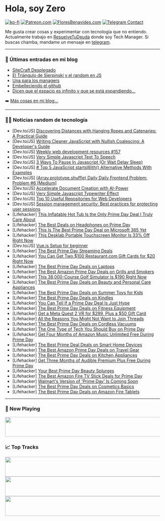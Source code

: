 # Hola, soy Zero

[![ko-fi](https://ko-fi.com/img/githubbutton_sm.svg)](https://ko-fi.com/J3J4N0LUK)
[![Patreon.com](https://img.shields.io/endpoint.svg?url=https%3A%2F%2Fshieldsio-patreon.vercel.app%2Fapi%3Fusername%3Dzerodragon%26type%3Dpatrons&style=for-the-badge)](https://patreon.com/zerodragon)
[![FloresBenavides.com](https://img.shields.io/website?down_message=oops&label=MiBlog&style=for-the-badge&up_message=online&url=https%3A%2F%2Ffloresbenavides.com)](https://floresbenavides.com)
[![Telegram Contact](https://img.shields.io/badge/escr%C3%ADbeme-ZeroDragon-%2326A5E4?style=for-the-badge&logo=telegram)](https://t.me/zerodragon)

Me gusta crear cosas y experimentar con tecnología que no entiendo.
Actualmente trabajo en [ResuelveTuDeuda](http://github.com/resuelve) donde soy Tech Manager.
Si buscas chamba, mandame un mensaje en [telegram](https://t.me/zerodragon).

---

### 📕 Últimas entradas en mi blog
<!-- BLOG-POST-LIST:START -->
- [SiteCraft Desplegado](https://floresbenavides.com/sitecraft-desplegado/)
- [El Triángulo de Sierpinski y el random en JS](https://floresbenavides.com/el-triangulo-de-sierpinski-y-el-random-en-js/)
- [Una para los managers](https://floresbenavides.com/una-para-los-managers/)
- [Embelleciendo el github](https://floresbenavides.com/embelleciendo-el-github/)
- [Dicen que el espacio es infinito y que se está expandiendo…](https://floresbenavides.com/dicen-que-el-espacio-es-infinito-y-que-se-esta-expandiendo/)
<!-- BLOG-POST-LIST:END -->

➡️ [Más cosas en mi blog...](https://floresbenavides.com)

---

### 👨‍💻 Noticias random de tecnología
<!-- TECH-POSTS:START -->
- [Dev.to/JS] [Discovering Distances with Hanging Ropes and Catenaries: A Practical Guide](https://dev.to/spenceryonce/discovering-distances-with-hanging-ropes-and-catenaries-a-practical-guide-2lkb)
- [Dev.to/JS] [Writing Cleaner JavaScript with Nullish Coalescing: A Developer&#39;s Guide](https://dev.to/daryllukas/writing-cleaner-javascript-with-nullish-coalescing-a-developers-guide-454o)
- [Dev.to/JS] [Weekly web development resources #157](https://dev.to/vincenius/weekly-web-development-resources-157-22d1)
- [Dev.to/JS] [Very Simple Javascript Text To Speech](https://dev.to/codeboxx/very-simple-javascript-text-to-speech-2h1i)
- [Dev.to/JS] [3 Ways To Pause In Javascript &lpar;Or Wait Delay Sleep&rpar;](https://dev.to/codeboxx/3-ways-to-pause-in-javascript-or-wait-delay-sleep-29n8)
- [Dev.to/JS] [# Top 5 JavaScript startsWith&lpar;&rpar; Alternative Methods With Examples](https://dev.to/onlinemsr/-top-5-javascript-startswith-alternative-methods-with-examples-48mm)
- [Dev.to/JS] [&lpar;Array.prototype.shuffle&rpar; Daily Daily Frontend Problem: Problem #6 [Medium]](https://dev.to/chandrapenugonda/arrayprototypeshuffle-daily-daily-frontend-problem-problem-6-medium-58f7)
- [Dev.to/JS] [Accelerate Document Creation with AI-Power](https://dev.to/aiforme/accelerate-document-creation-with-ai-power-4gi5)
- [Dev.to/JS] [Very Simple Javascript Typewriter Effect](https://dev.to/codeboxx/very-simple-javascript-typewriter-effect-4o0p)
- [Dev.to/JS] [Top 10 Useful Repositories for Web Developers](https://dev.to/soumyadeepdey/top-10-must-have-repositories-for-web-developers-45d4)
- [Dev.to/JS] [Session management security: Best practices for protecting user sessions](https://dev.to/snyk/session-management-security-best-practices-for-protecting-user-sessions-475h)
- [Lifehacker] [This Inflatable Hot Tub Is the Only Prime Day Deal I Truly Care About](https://lifehacker.com/this-inflatable-hot-tub-is-the-only-prime-day-deal-i-tr-1850628207)
- [Lifehacker] [The Best Deals on Headphones on Prime Day](https://lifehacker.com/the-best-deals-on-headphones-on-prime-day-1850628319)
- [Lifehacker] [This Is The Best Prime Day Deal on Microsoft 365 Yet](https://lifehacker.com/this-is-the-best-prime-day-deal-on-microsoft-365-yet-1850627795)
- [Lifehacker] [This Desklab Portable Touchscreen Monitor Is 33% Off Right Now](https://lifehacker.com/this-desklab-portable-touchscreen-monitor-is-33-off-ri-1850612398)
- [Dev.to/JS] [Vue.js Setup for beginner](https://dev.to/bhuvaneshwa/vuejs-setup-for-beginner-18n0)
- [Lifehacker] [The Best Prime Day Streaming Deals](https://lifehacker.com/the-best-prime-day-streaming-deals-1850628013)
- [Lifehacker] [You Can Get Two $100 Restaurant.com Gift Cards for $20 Right Now](https://lifehacker.com/you-can-get-two-100-restaurant-com-gift-cards-for-20-1850612776)
- [Lifehacker] [The Best Prime Day Deals on Laptops](https://lifehacker.com/the-best-prime-day-deals-on-laptops-1850627675)
- [Lifehacker] [The Best Amazon Prime Day Deals on Grills and Smokers](https://lifehacker.com/the-best-amazon-prime-day-deals-on-grills-and-smokers-1850627642)
- [Lifehacker] [This 38,000-Course Golf Simulator Is $190 Right Now](https://lifehacker.com/this-38-000-course-golf-simulator-is-190-right-now-1850612859)
- [Lifehacker] [The Best Prime Day Deals on Beauty and Personal Care Appliances](https://lifehacker.com/the-best-prime-day-deals-on-beauty-and-personal-care-ap-1850626751)
- [Lifehacker] [The Best Prime Day Deals on Summer Toys for Kids](https://lifehacker.com/the-best-prime-day-deals-on-summer-toys-for-kids-1850627144)
- [Lifehacker] [The Best Prime Day Deals on Kindles](https://lifehacker.com/the-best-prime-day-deals-on-kindles-1850540392)
- [Lifehacker] [You Can Tell If a Prime Day Deal Is Just Hype](https://lifehacker.com/how-to-tell-if-a-prime-day-deal-is-really-just-hype-1849165522)
- [Lifehacker] [The Best Prime Day Deals on Fitness Equipment](https://lifehacker.com/the-best-prime-day-deals-on-fitness-equipment-1850612252)
- [Lifehacker] [Get a Meta Quest 2 VR for $299, Plus a $50 Gift Card](https://lifehacker.com/get-a-meta-quest-2-vr-for-299-plus-a-50-gift-card-1850627629)
- [Lifehacker] [All the Reasons You Might Not Want to Join Threads](https://lifehacker.com/all-the-reasons-you-might-not-want-to-join-threads-1850625656)
- [Lifehacker] [The Best Prime Day Deals on Cordless Vacuums](https://lifehacker.com/the-best-prime-day-deals-on-cordless-vacuums-1850627235)
- [Lifehacker] [The One Type of Tech You Should Buy on Prime Day](https://lifehacker.com/prime-day-is-best-for-exactly-one-type-of-tech-1849164435)
- [Lifehacker] [Get Four Months of Amazon Music Unlimited Free During Prime Day](https://lifehacker.com/get-four-months-of-amazon-music-unlimited-free-during-p-1850535072)
- [Lifehacker] [The Best Prime Deal Deals on Smart Home Devices](https://lifehacker.com/the-best-prime-deal-deals-on-smart-home-devices-1850612395)
- [Lifehacker] [The Best Amazon Prime Day Deals on Travel Gear](https://lifehacker.com/the-best-amazon-prime-day-deals-on-travel-gear-1850626448)
- [Lifehacker] [The Best Prime Day Deals on Kitchen Appliances](https://lifehacker.com/the-best-prime-day-deals-on-kitchen-appliances-1850626273)
- [Lifehacker] [Get Three Months of Audible Premium Plus Free During Prime Day](https://lifehacker.com/get-three-months-of-audible-premium-plus-free-during-pr-1850528815)
- [Lifehacker] [Your Best Prime Day Beauty Splurges](https://lifehacker.com/your-best-prime-day-beauty-splurges-1850610216)
- [Lifehacker] [The Best Amazon Fire TV Stick Deals for Prime Day](https://lifehacker.com/the-best-amazon-fire-tv-stick-deals-for-prime-day-1850544721)
- [Lifehacker] [Walmart&#39;s Version of &#39;Prime Day&#39; Is Coming Soon](https://lifehacker.com/walmarts-version-of-prime-day-is-coming-soon-1850562332)
- [Lifehacker] [The Best Prime Day Deals on Cosmetics Basics](https://lifehacker.com/the-best-prime-day-deals-on-cosmetics-basics-1850616042)
- [Lifehacker] [The Best Prime Day Deals on Amazon Fire Tablets](https://lifehacker.com/the-best-prime-day-deals-on-amazon-fire-tablets-1850540955)<!-- TECH-POSTS:END -->

---

### 🎵 Now Playing
<a href="https://spotify-now-playing-dun.vercel.app/now-playing?open"><img src="https://spotify-now-playing-dun.vercel.app/now-playing" width="540" height="64"></a>

### 📈 Top Tracks
<a href="https://spotify-now-playing-dun.vercel.app/top-tracks?i=1&open"><img src="https://spotify-now-playing-dun.vercel.app/top-tracks?i=1" width="540" height="64"></a>
<a href="https://spotify-now-playing-dun.vercel.app/top-tracks?i=2&open"><img src="https://spotify-now-playing-dun.vercel.app/top-tracks?i=2" width="540" height="64"></a>
<a href="https://spotify-now-playing-dun.vercel.app/top-tracks?i=3&open"><img src="https://spotify-now-playing-dun.vercel.app/top-tracks?i=3" width="540" height="64"></a>
